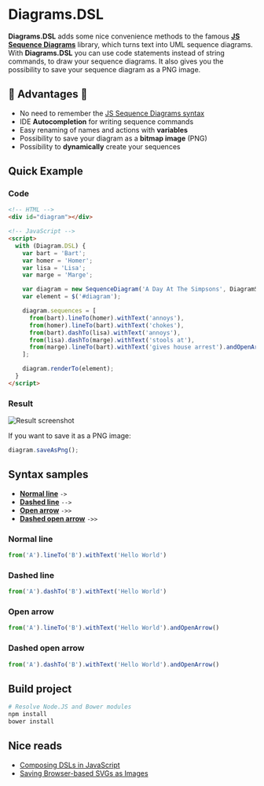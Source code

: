 # Diagrams.DSL

**Diagrams.DSL** adds some nice convenience methods to the famous [**JS Sequence Diagrams**](https://github.com/bramp/js-sequence-diagrams) library, which turns text into UML sequence diagrams. With **Diagrams.DSL** you can use code statements instead of string commands, to draw your sequence diagrams. It also gives you the possibility to save your sequence diagram as a PNG image.

## :star2: Advantages :star2:
- No need to remember the [JS Sequence Diagrams syntax](http://bramp.github.io/js-sequence-diagrams/)
- IDE **Autocompletion** for writing sequence commands
- Easy renaming of names and actions with **variables**
- Possibility to save your diagram as a **bitmap image** (PNG)
- Possibility to **dynamically** create your sequences

## Quick Example

### Code

```html
<!-- HTML -->
<div id="diagram"></div>

<!-- JavaScript -->
<script>
  with (Diagram.DSL) {
    var bart = 'Bart';
    var homer = 'Homer';
    var lisa = 'Lisa';
    var marge = 'Marge';

    var diagram = new SequenceDiagram('A Day At The Simpsons', DiagramStyle.HAND_DRAWN);
    var element = $('#diagram');

    diagram.sequences = [
      from(bart).lineTo(homer).withText('annoys'),
      from(homer).lineTo(bart).withText('chokes'),
      from(bart).dashTo(lisa).withText('annoys'),
      from(lisa).dashTo(marge).withText('stools at'),
      from(marge).lineTo(bart).withText('gives house arrest').andOpenArrow()
    ];

    diagram.renderTo(element);
  }
</script>
```

### Result

![Result screenshot](http://welovecoding.github.io/diagrams-dsl/demo/demo.png)

If you want to save it as a PNG image:

```js
diagram.saveAsPng();
```


## Syntax samples

- **[Normal line](#lineTo)** `->`
- **[Dashed line](#dashTo)** `-->`
- **[Open arrow](#andOpenArrow)** `->>`
- **[Dashed open arrow](#dashToAndOpenArrow)** `->>`

### <a name="lineTo"></a> Normal line

```js
from('A').lineTo('B').withText('Hello World')
```

### <a name="dashTo"></a> Dashed line

```js
from('A').dashTo('B').withText('Hello World')
```

### <a name="andOpenArrow"></a> Open arrow

```js
from('A').lineTo('B').withText('Hello World').andOpenArrow()
```

### <a name="dashToAndOpenArrow"></a> Dashed open arrow

```js
from('A').dashTo('B').withText('Hello World').andOpenArrow()
```

## Build project

```bash
# Resolve Node.JS and Bower modules
npm install
bower install
```

## Nice reads
- [Composing DSLs in JavaScript](https://blog.jcoglan.com/2008/03/21/composing-dsls-in-javascript/)
- [Saving Browser-based SVGs as Images](http://spin.atomicobject.com/2014/01/21/convert-svg-to-png/)

